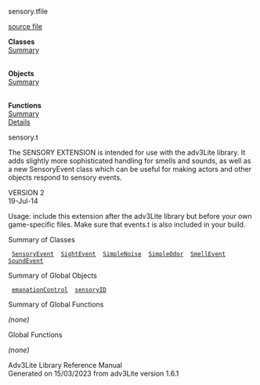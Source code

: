 ---
---
<span class="title">sensory.t</span><span class="type">file</span>

[source file](../source/sensory.t.html)

**Classes**  
[Summary](#_ClassSummary_)  
 

**Objects**  
[Summary](#_ObjectSummary_)  
 

**Functions**  
[Summary](#_FunctionSummary_)  
[Details](#_Functions_)

<div class="fdesc">

sensory.t

The SENSORY EXTENSION is intended for use with the adv3Lite library. It
adds slightly more sophisticated handling for smells and sounds, as well
as a new SensoryEvent class which can be useful for making actors and
other objects respond to sensory events.

VERSION 2  
19-Jul-14

Usage: include this extension after the adv3Lite library but before your
own game-specific files. Make sure that events.t is also included in
your build.

</div>

<span id="_ClassSummary_"></span>

<div class="mjhd">

<span class="hdln">Summary of Classes</span>  

</div>

` `[`SensoryEvent`](../object/SensoryEvent.html)`  `[`SightEvent`](../object/SightEvent.html)`  `[`SimpleNoise`](../object/SimpleNoise.html)`  `[`SimpleOdor`](../object/SimpleOdor.html)`  `[`SmellEvent`](../object/SmellEvent.html)`  `[`SoundEvent`](../object/SoundEvent.html)`  `
<span id="_ObjectSummary_"></span>

<div class="mjhd">

<span class="hdln">Summary of Global Objects</span>  

</div>

` `[`emanationControl`](../object/emanationControl.html)`  `[`sensoryID`](../object/sensoryID.html)`  `
<span id="FunctionSummary_"></span>

<div class="mjhd">

<span class="hdln">Summary of Global Functions</span>  

</div>

*(none)* <span id="_Functions_"></span>

<div class="mjhd">

<span class="hdln">Global Functions</span>  

</div>

*(none)*

<div class="ftr">

Adv3Lite Library Reference Manual  
Generated on 15/03/2023 from adv3Lite version 1.6.1

</div>
